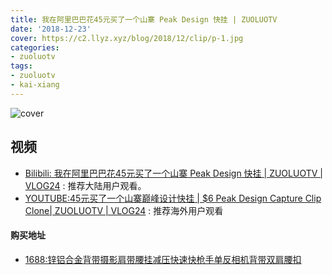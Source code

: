 ```yaml
---
title: 我在阿里巴巴花45元买了一个山寨 Peak Design 快挂 | ZUOLUOTV
date: '2018-12-23'
cover: https://c2.llyz.xyz/blog/2018/12/clip/p-1.jpg
categories:
- zuoluotv
tags:
- zuoluotv
- kai-xiang
---
```


![cover](https://c2.llyz.xyz/blog/2018/12/clip/p-1.jpg)

## 视频

- [Bilibili: 我在阿里巴巴花45元买了一个山寨 Peak Design 快挂 | ZUOLUOTV | VLOG24](https://space.bilibili.com/7388950?) : 推荐大陆用户观看。
- [YOUTUBE:45元买了一个山寨巅峰设计快挂 | $6 Peak Design Capture Clip Clone| ZUOLUOTV | VLOG24](https://www.youtube.com/watch?v=Rb2l4e-jEXI) : 推荐海外用户观看

#### 购买地址

- [1688:锌铝合金背带摄影肩带腰挂减压快速快枪手单反相机背带双肩腰扣](https://detail.1688.com/offer/562993005682.html?spm=a360q.8274423.1130995625.21.49c84c9aE5jtAq)
